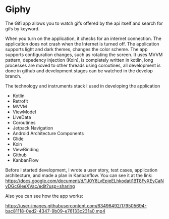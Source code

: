 # Giphy

The Gifi app allows you to watch gifs offered by the api itself and search for gifs by keyword. 

When you turn on the application, it checks for an internet connection. The application does not crash when the Internet is turned off. The application supports light and dark themes, changes the color scheme. The app supports configuration changes, such as rotating the screen. It uses MVVM pattern, depedency injection (Koin), is completely written in kotlin, long processes are moved to other threads using coroutines, all development is done in github and development stages can be watched in the develop branch.



The technology and instruments stack I used in developing the application 
- Kotlin
- Retrofit
- MVVM
- ViewModel
- LiveData
- Coroutines
- Jetpack Navigation
- Android Architecture Components
- Glide
- Koin
- ViewBinding
- Github
- KanbanFlow

Before I started development, I wrote a user story, test cases, application architecture, and made a plan in Kanbanflow. You can see it at the link:
https://docs.google.com/document/d/1J0Y8LvEpjeELhkodati1BT8FyXEyCaNvDGcGIeeXVac/edit?usp=sharing

Also you can see how the app works:

https://user-images.githubusercontent.com/63496492/179505694-bac81118-0ed2-4347-9b09-e76133c231a0.mp4

